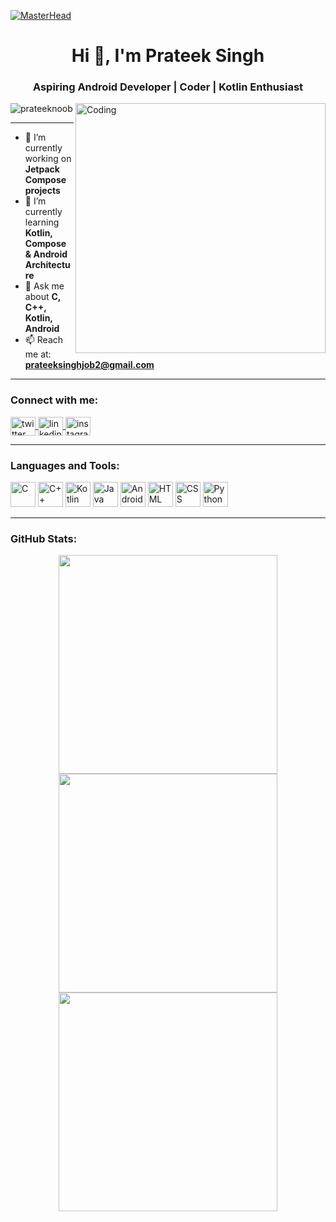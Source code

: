 [![MasterHead](https://github.com/Anmol-Baranwal/Cool-GIFs-For-GitHub/raw/main/GIFs/dev.gif)](https://github.com/prateeknoob)


<h1 align="center">Hi 👋, I'm Prateek Singh</h1>
<h3 align="center">Aspiring Android Developer | Coder | Kotlin Enthusiast</h3>

<img align="right" alt="Coding" width="400" src="https://cdn.dribbble.com/users/1162077/screenshots/3848914/programmer.gif">

<p align="left">
  <img src="https://komarev.com/ghpvc/?username=prateeknoob&label=Profile%20views&color=0e75b6&style=flat" alt="prateeknoob" />
</p>

---

- 🔭 I’m currently working on **Jetpack Compose projects**
- 🌱 I’m currently learning **Kotlin, Compose & Android Architecture**
- 💬 Ask me about **C, C++, Kotlin, Android**
- 📫 Reach me at: **prateeksinghjob2@gmail.com**

---

<h3 align="left">Connect with me:</h3>
<p align="left">
  <a href="https://twitter.com/prateek_noob" target="blank">
    <img align="center" src="https://raw.githubusercontent.com/rahuldkjain/github-profile-readme-generator/master/src/images/icons/Social/twitter.svg" alt="twitter" height="30" width="40" />
  </a>
  <a href="https://www.linkedin.com/in/prateeknoob/" target="blank">
    <img align="center" src="https://raw.githubusercontent.com/rahuldkjain/github-profile-readme-generator/master/src/images/icons/Social/linked-in-alt.svg" alt="linkedin" height="30" width="40" />
  </a>
  <a href="https://www.instagram.com/prateek_noob/" target="blank">
    <img align="center" src="https://raw.githubusercontent.com/rahuldkjain/github-profile-readme-generator/master/src/images/icons/Social/instagram.svg" alt="instagram" height="30" width="40" />
  </a>
</p>

---

<h3 align="left">Languages and Tools:</h3>
<p align="left">
  <img src="https://cdn.jsdelivr.net/gh/devicons/devicon/icons/c/c-original.svg" width="40" height="40" alt="C" />
  <img src="https://cdn.jsdelivr.net/gh/devicons/devicon/icons/cplusplus/cplusplus-original.svg" width="40" height="40" alt="C++" />
  <img src="https://cdn.jsdelivr.net/gh/devicons/devicon/icons/kotlin/kotlin-original.svg" width="40" height="40" alt="Kotlin" />
  <img src="https://cdn.jsdelivr.net/gh/devicons/devicon/icons/java/java-original.svg" width="40" height="40" alt="Java" />
  <img src="https://cdn.jsdelivr.net/gh/devicons/devicon/icons/androidstudio/androidstudio-original.svg" width="40" height="40" alt="Android Studio" />
  <img src="https://cdn.jsdelivr.net/gh/devicons/devicon/icons/html5/html5-original.svg" width="40" height="40" alt="HTML" />
  <img src="https://cdn.jsdelivr.net/gh/devicons/devicon/icons/css3/css3-original.svg" width="40" height="40" alt="CSS" />
  <img src="https://cdn.jsdelivr.net/gh/devicons/devicon/icons/python/python-original.svg" width="40" height="40" alt="Python" />
</p>

---

<h3 align="left">GitHub Stats:</h3>

<div align="center">
  <img width="350" src="https://github-readme-stats.vercel.app/api?username=prateeknoob&show_icons=true&theme=radical" />
  <img width="350" src="https://github-readme-stats.vercel.app/api/top-langs/?username=prateeknoob&layout=compact&theme=radical" />
  <img width="350" src="https://github-readme-streak-stats.herokuapp.com/?user=prateeknoob&theme=radical" />
</div>
